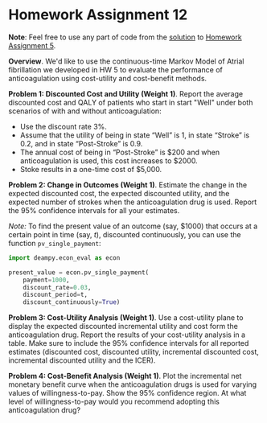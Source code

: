 # Homework Assignment 12


**Note**: Feel free to use any part of code from the 
[solution](https://github.com/HPM573/HW_5_Solution) 
to [Homework Assignment 5](https://github.com/HPM573/HW_05).


**Overview**. We'd like to use the continuous-time Markov Model of Atrial fibrillation we developed in 
HW 5 to evaluate 
the performance of anticoagulation using cost-utility and cost-benefit methods.

**Problem 1: Discounted Cost and Utility (Weight 1)**. Report the average discounted cost and QALY of 
patients who start in start "Well" under both scenarios of with and without anticoagulation: 
- Use the discount rate 3%.
- Assume that the utility of being in state “Well” is 1, 
in state “Stroke” is 0.2, and in state “Post-Stroke” is 0.9.
- The annual cost of being in “Post-Stroke” is $200 and when anticoagulation is used, this cost increases to $2000.
- Stoke results in a one-time cost of $5,000. 

**Problem 2: Change in Outcomes (Weight 1)**. 
Estimate the change in the expected discounted cost, the expected discounted utility, 
and the expected number of strokes when the anticoagulation drug is used. 
Report the 95% confidence intervals for all your estimates. 

*Note:* To find the present value of an outcome (say, $1000) 
that occurs at a certain point in time (say, $t$), discounted continuously, 
you can use the function `pv_single_payment`:

```python
import deampy.econ_eval as econ

present_value = econ.pv_single_payment(
    payment=1000,
    discount_rate=0.03,
    discount_period=t,
    discount_continuously=True)
```

**Problem 3: Cost-Utility Analysis (Weight 1)**. Use a cost-utility plane to display 
the expected discounted incremental utility and cost form the anticoagulation drug. 
Report the results of your cost-utility analysis in a table. 
Make sure to include the 95% confidence intervals for all reported estimates 
(discounted cost, discounted utility, incremental discounted cost, 
incremental discounted utility and the ICER).   

**Problem 4: Cost-Benefit Analysis (Weight 1)**. 
Plot the incremental net monetary benefit curve when the anticoagulation drugs 
is used for varying values of willingness-to-pay. 
Show the 95% confidence region. 
At what level of willingness-to-pay would you recommend adopting this 
anticoagulation drug?  
